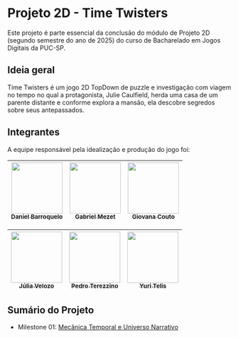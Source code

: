 # Projeto 2D - Time Twisters
Este projeto é parte essencial da conclusão do módulo de Projeto 2D (segundo semestre do ano de 2025) do curso de Bacharelado em Jogos Digitais da PUC-SP.

## Ideia geral
Time Twisters é um jogo 2D TopDown de puzzle e investigação com viagem no tempo no qual a protagonista, Julie Caulfield, herda uma casa de um parente distante e conforme explora a mansão, ela descobre segredos sobre seus antepassados.

## Integrantes
A equipe responsável pela idealização e produção do jogo foi:

<div align="center">
  
| [<img src="https://avatars.githubusercontent.com/u/226316832?v=4" width=115><br><sub>Daniel Barroquelo</sub>](https://github.com/SlimeAbs) | [<img src="https://avatars.githubusercontent.com/u/226315945?v=4" width=115><br><sub>Gabriel Mezet</sub>](https://github.com/Ink2801) | [<img src="https://avatars.githubusercontent.com/u/137177744?v=4" width=115><br><sub>Giovana Couto</sub>](https://github.com/cangika) |
| :---: | :---: | :---: 

| [<img src="https://avatars.githubusercontent.com/u/226315923?v=4" width=115><br><sub>Júlia Velozo</sub>](https://github.com/juliahxz) | [<img src="https://avatars.githubusercontent.com/u/197119173?v=4" width=115><br><sub>Pedro Terezzino</sub>](https://github.com/kkwrisu) | [<img src="https://avatars.githubusercontent.com/u/128494725?v=4" width=115><br><sub>Yuri Telis</sub>](https://github.com/yuritelis) |
| :---: | :---: | :---: 
  
</div>

## Sumário do Projeto
- Milestone 01: <a href="https://github.com/yuritelis/TimeTwisters/blob/main/doc/milestone01_mecanicaeuniverso.md"> Mecânica Temporal e Universo Narrativo </a>
